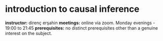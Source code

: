 # introduction to causal inference

**instructor:** direnç erşahin
**meetings:** online via zoom. Monday evenings - 19:00 to 21:45
**prerequisites:** no distinct prerequisites other than a genuine interest on the subject.
